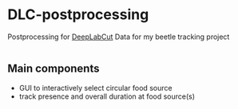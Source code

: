 # DLC-postprocessing
Postprocessing for <a href="https://github.com/DeepLabCut/DeepLabCut">DeepLabCut</a> Data for my beetle tracking project

<img alt="" src="https://www.hagen-wende.de/images/github/beetles_social.jpg">

## Main components
- GUI to interactively select circular food source
- track presence and overall duration at food source(s)
